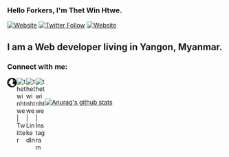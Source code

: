 ### Hello Forkers, I'm Thet Win Htwe.

[![Website](https://img.shields.io/github/followers/thetwinhtwe?label=Thet%20Win%20Htwe&style=social)](https://github.com/thetwinhtwe)
[![Twitter Follow](https://img.shields.io/twitter/follow/thetwinhtwe?label=Thet%20Win%20Htwe&style=social)](https://twitter.com/thetwinhtwe)
[![Website](https://img.shields.io/website?down_color=lightdrey&down_message=offline&label=THETWINHTWE.COM&style=social&up_color=blue&up_message=online&url=http%3A%2F%2Fwww.thetwinhtwe.com)](http://www.thetwinhtwe.com)
## I am a Web developer living in Yangon, Myanmar.

### Connect with me:

[<img align="left" alt="thetwinhtwe.com" width="22px" src="https://raw.githubusercontent.com/iconic/open-iconic/master/svg/globe.svg" />][website]
[<img align="left" alt="thetwinhtwe | Twitter" width="22px" src="https://cdn.jsdelivr.net/npm/simple-icons@v3/icons/twitter.svg" />][twitter]
[<img align="left" alt="thetwinhtwe | LinkedIn" width="22px" src="https://cdn.jsdelivr.net/npm/simple-icons@v3/icons/linkedin.svg" />][linkedin]
[<img align="left" alt="thetwinhtwe | Instagram" width="22px" src="https://cdn.jsdelivr.net/npm/simple-icons@v3/icons/instagram.svg" />][instagram]

<br />

[website]: http://www.thetwinhtwe.com
[twitter]: https://twitter.com/thetwinhtwe
[instagram]: https://instagram.com/thetwinhtwe2020
[linkedin]: https://linkedin.com/in/thetwinhtwe

<br />

[![Anurag's github stats](https://github-readme-stats.vercel.app/api?username=thetwinhtwe)](https://github.com/thetwinhtwe)
